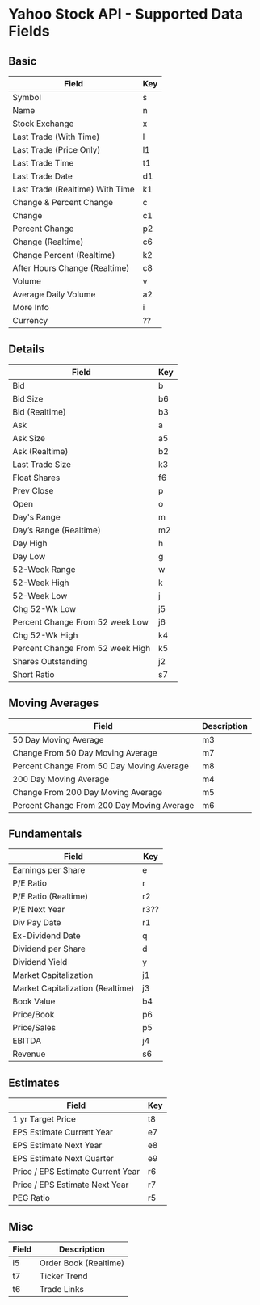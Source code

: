# Yahoo Stock API - Supported Data Fields #

## Basic ##
Field | Key
------------- | -------------
Symbol | s
Name | n
Stock Exchange | x
Last Trade (With Time) | l
Last Trade (Price Only) | l1
Last Trade Time |  t1
Last Trade Date | d1
Last Trade (Realtime) With Time | k1
Change & Percent Change | c
Change | c1
Percent Change | p2
Change (Realtime) | c6
Change Percent (Realtime) | k2
After Hours Change (Realtime) | c8
Volume | v
Average Daily Volume | a2
More Info | i
Currency | ??

## Details ##
Field | Key
------------- | -------------
Bid | b
Bid Size | b6
Bid (Realtime) | b3
Ask | a
Ask Size | a5
Ask (Realtime) | b2
Last Trade Size | k3
Float Shares | f6
Prev Close | p
Open | o
Day's Range | m
Day’s Range (Realtime) | m2
Day High | h
Day Low | g
52-Week Range  | w
52-Week High | k
52-Week Low | j
Chg 52-Wk Low | j5
Percent Change From 52 week Low | j6
Chg 52-Wk High | k4
Percent Change From 52 week High | k5
Shares Outstanding | j2
Short Ratio | s7

## Moving Averages ##
Field | Description
------------- | -------------
50 Day Moving Average | m3
Change From 50 Day Moving Average | m7
Percent Change From 50 Day Moving Average | m8
200 Day Moving Average | m4
Change From 200 Day Moving Average | m5
Percent Change From 200 Day Moving Average | m6


## Fundamentals ## 
Field | Key
------------- | -------------
Earnings per Share | e
P/E Ratio | r
P/E Ratio (Realtime) | r2
P/E Next Year | r3??
Div Pay Date | r1
Ex-Dividend Date | q
Dividend per Share | d
Dividend Yield | y
Market Capitalization | j1
Market Capitalization (Realtime) | j3
Book Value | b4
Price/Book | p6
Price/Sales | p5
EBITDA | j4
Revenue | s6

## Estimates ## 
Field | Key
------------- | -------------
1 yr Target Price | t8
EPS Estimate Current Year | e7
EPS Estimate Next Year | e8
EPS Estimate Next Quarter | e9
Price / EPS Estimate Current Year | r6	
Price / EPS Estimate Next Year | r7
PEG Ratio | r5


## Misc #
Field | Description
------------- | -------------
i5 |  Order Book (Realtime)
t7 |  Ticker Trend
t6 |  Trade Links




